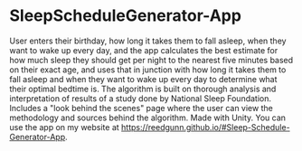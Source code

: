 # SleepScheduleGenerator-App

User enters their birthday, how long it takes them to fall asleep, when they want to wake up every day, and the app calculates the best estimate for how much sleep they should get per night to the nearest five minutes based on their exact age, and uses that in junction with how long it takes them to fall asleep and when they want to wake up every day to determine what their optimal bedtime is. The algorithm is built on thorough analysis and interpretation of results of a study done by National Sleep Foundation. Includes a "look behind the scenes" page where the user can view the methodology and sources behind the algorithm. Made with Unity. You can use the app on my website at https://reedgunn.github.io/#Sleep-Schedule-Generator-App.
